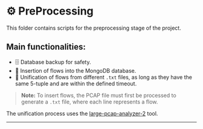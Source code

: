 # ⚙️ PreProcessing

This folder contains scripts for the preprocessing stage of the project.

## Main functionalities:
- 🗄️ Database backup for safety.
- 💾 Insertion of flows into the MongoDB database.
- 🔗 Unification of flows from different `.txt` files, as long as they have the same 5-tuple and are within the defined timeout.

> **Note:** To insert flows, the PCAP file must first be processed to generate a `.txt` file, where each line represents a flow.

The unification process uses the [large-pcap-analyzer-2](https://github.com/DeivisFelipe/large-pcap-analyzer-2) tool.

---
